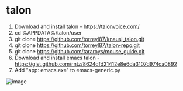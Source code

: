 # talon

1. Download and install talon - https://talonvoice.com/
2. cd %APPDATA%/talon/user
3. git clone https://github.com/torreyl87/knausj_talon.git
4. git clone https://github.com/torreyl87/talon-repo.git
5. git clone https://github.com/tararoys/mouse_guide.git
6. Download and install emacs talon - https://gist.github.com/rntz/8624dfd21412e8e6da3107d974ca0892
7. Add "app: emacs.exe" to emacs-generic.py

![image](https://user-images.githubusercontent.com/35416770/114445013-66588e00-9b84-11eb-8497-caa83e1aab2f.png)
